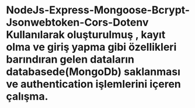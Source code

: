 # NodeJs-Express-Mongoose-Bcrypt-Jsonwebtoken-Cors-Dotenv Kullanılarak oluşturulmuş , kayıt olma ve giriş yapma gibi özellikleri barındıran gelen dataların databasede(MongoDb) saklanması ve authentication işlemlerini içeren çalışma.
